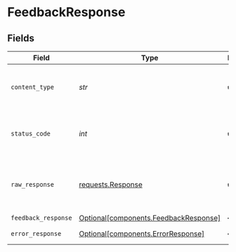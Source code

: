 # FeedbackResponse


## Fields

| Field                                                                                 | Type                                                                                  | Required                                                                              | Description                                                                           |
| ------------------------------------------------------------------------------------- | ------------------------------------------------------------------------------------- | ------------------------------------------------------------------------------------- | ------------------------------------------------------------------------------------- |
| `content_type`                                                                        | *str*                                                                                 | :heavy_check_mark:                                                                    | HTTP response content type for this operation                                         |
| `status_code`                                                                         | *int*                                                                                 | :heavy_check_mark:                                                                    | HTTP response status code for this operation                                          |
| `raw_response`                                                                        | [requests.Response](https://requests.readthedocs.io/en/latest/api/#requests.Response) | :heavy_check_mark:                                                                    | Raw HTTP response; suitable for custom response parsing                               |
| `feedback_response`                                                                   | [Optional[components.FeedbackResponse]](../../models/components/feedbackresponse.md)  | :heavy_minus_sign:                                                                    | OK                                                                                    |
| `error_response`                                                                      | [Optional[components.ErrorResponse]](../../models/components/errorresponse.md)        | :heavy_minus_sign:                                                                    | Bad Request                                                                           |